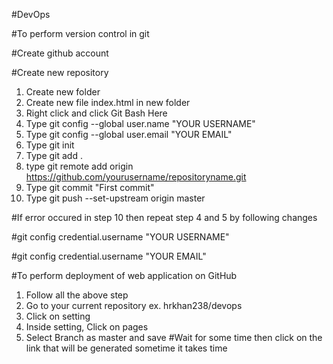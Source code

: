 #DevOps

#To perform version control in git

#Create github account

#Create new repository

1. Create new folder
2. Create new file index.html in new folder
3. Right click and click Git Bash Here
4. Type git config --global user.name "YOUR USERNAME"
5. Type git config --global user.email "YOUR EMAIL"
6. Type git init
7. Type git add .
8. type git remote add origin https://github.com/yourusername/repositoryname.git
9. Type git commit "First commit"
10. Type git push --set-upstream origin master

#If error occured in step 10 then repeat step 4 and 5 by following changes

#git config credential.username "YOUR USERNAME"

#git config credential.username "YOUR EMAIL"



#To perform deployment of web application on GitHub

1. Follow all the above step
2. Go to your current repository ex. hrkhan238/devops
3. Click on setting
4. Inside setting, Click on pages
5. Select Branch as master and save
#Wait for some time then click on the link that will be generated sometime it takes time 
